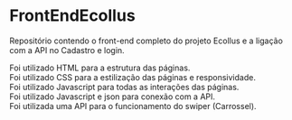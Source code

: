 # FrontEndEcollus
Repositório contendo o front-end completo do projeto Ecollus e a ligação com a API no Cadastro e login.<br>

Foi utilizado HTML para a estrutura das páginas.<br>
Foi utilizado CSS para a estilização das páginas e responsividade.<br>
Foi utilizado Javascript para todas as interações das páginas.<br>
Foi utilizado Javascript e json para conexão com a API.<br>
Foi utilizada uma API para o funcionamento do swiper (Carrossel).
